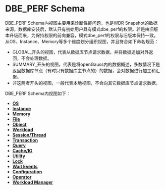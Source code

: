 # DBE\_PERF Schema

DBE\_PERF Schema内视图主要用来诊断性能问题，也是WDR Snapshot的数据来源。数据库安装后，默认只有初始用户具有模式dbe\_perf的权限。若是由旧版本升级而来，为保持权限的前向兼容，模式dbe\_perf的权限与旧版本保持一致。从OS、Instance、Memory等多个维度划分组织视图，并且符合如下命名规范：

-   GLOBAL\_开头的视图，代表从数据库节点请求数据，并将数据追加对外返回，不会处理数据。
-   SUMMARY\_开头的视图，代表是将openGauss内的数据概述，多数情况下是返回数据库节点（有时只有数据库主节点的）的数据，会对数据进行加工和汇聚。
-   非这两者开头的视图，一般代表本地视图，不会向其它数据库节点请求数据。

DBE\_PERF Schema内视图如下：

-   **[OS](OS.md)**  
-   **[Instance](Instance.md)**  
-   **[Memory](Memory.md)**  
-   **[File](File.md)**  
-   **[Object](Object.md)**  
-   **[Workload](Workload.md)**  
-   **[Session/Thread](Session-Thread.md)**  
-   **[Transaction](Transaction.md)**  
-   **[Query](Query.md)**  
-   **[Cache/IO](Cache-IO.md)**  
-   **[Utility](Utility.md)**  
-   **[Lock](LOCK.md)**  
-   **[Wait Events](Wait-Events.md)**  
-   **[Configuration](Configuration.md)**  
-   **[Operator](Operator.md)**  
-   **[Workload Manager](Workload-Manager.md)**  

